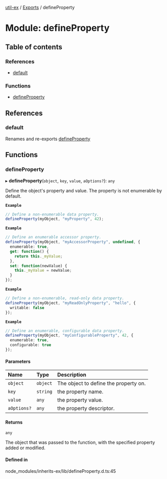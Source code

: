 [util-ex](../README.md) / [Exports](../modules.md) / defineProperty

# Module: defineProperty

## Table of contents

### References

- [default](defineProperty.md#default)

### Functions

- [defineProperty](defineProperty.md#defineproperty)

## References

### default

Renames and re-exports [defineProperty](defineProperty.md#defineproperty)

## Functions

### defineProperty

▸ **defineProperty**(`object`, `key`, `value`, `aOptions?`): `any`

Define the object's property and value. The property is not enumerable
by default.

**`Example`**

```ts
// Define a non-enumerable data property.
defineProperty(myObject, "myProperty", 42);
```

**`Example`**

```ts
// Define an enumerable accessor property.
defineProperty(myObject, "myAccessorProperty", undefined, {
  enumerable: true,
  get: function() {
    return this._myValue;
  },
  set: function(newValue) {
    this._myValue = newValue;
  }
});
```

**`Example`**

```ts
// Define a non-enumerable, read-only data property.
defineProperty(myObject, "myReadOnlyProperty", "hello", {
  writable: false
});
```

**`Example`**

```ts
// Define an enumerable, configurable data property.
defineProperty(myObject, "myConfigurableProperty", 42, {
  enumerable: true,
  configurable: true
});
```

#### Parameters

| Name | Type | Description |
| :------ | :------ | :------ |
| `object` | `object` | The object to define the property on. |
| `key` | `string` | the property name. |
| `value` | `any` | the property value. |
| `aOptions?` | `any` | the property descriptor. |

#### Returns

`any`

The object that was passed to the function, with the specified property added or modified.

#### Defined in

node_modules/inherits-ex/lib/defineProperty.d.ts:45
